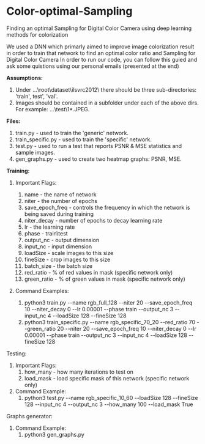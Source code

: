 # Color-optimal-Sampling
Finding an optimal Sampling for Digital Color Camera using deep learning methods for colorization

We used a DNN which primarly aimed to improve image colorization result in order to train that network to find an optimal color ratio and Sampling for Digital Color Camera
In order to run our code, you can follow this guied and ask some quistions using our personal emails (presented at the end)

<b>Assumptions:</b>

1. Under ...\root\dataset\ilsvrc2012\ there should be three sub-directories: 'train', test', 'val'.
2. Images should be contained in a subfolder under each of the above dirs. For example: ...\test\1\*.JPEG.


<b>Files:</b>

1. train.py - used to train the 'generic' network.
2. train_specific.py - used to train the 'specific' network.
3. test.py - used to run a test that reports PSNR & MSE statistics and sample images.
4. gen_graphs.py - used to create two heatmap graphs: PSNR, MSE.


<b>Training:</b>
1. Important Flags:
	1.	name			- the name of network
	2.	niter			- the number of epochs
	3.	save_epoch_freq	- controls the frequency in which the network is being saved during training
	4.	niter_decay		- number of epochs to decay learning rate
	5.	lr				- the learning rate
	6.	phase			- train\test
	7.	output_nc		- output dimension
	8.	input_nc		- input dimension
	9.	loadSize		- scale images to this size
	10.	fineSize		- crop images to this size
	11. batch_size		- the batch size
	12.	red_ratio		- % of red values in mask (specific network only)
	13.	green_ratio		- % of green values in mask (specific network only)
	
2. Command Examples:
	1. python3 train.py --name rgb_full_128 --niter 20 --save_epoch_freq 10 --niter_decay 0 --lr 0.00001 --phase train --output_nc 3 --input_nc 4 --loadSize 128 --fineSize 128
	2. python3 train_specific.py --name rgb_specific_70_20 --red_ratio 70 --green_ratio 20 --niter 20 --save_epoch_freq 10 --niter_decay 0 --lr 0.00001 --phase train --output_nc 3 --input_nc 4 --loadSize 128 --fineSize 128
	
	
Testing:
1. Important Flags:
	1. how_many		- how many iterations to test on
	2. load_mask	- load specific mask of this network (specific network only)
2. Command Example:
	1. python3 test.py --name rgb_specific_10_60 --loadSize 128 --fineSize 128 --input_nc 4 --output_nc 3 --how_many 100 --load_mask True

Graphs generator:
1. Command Example:
	1. python3 gen_graphs.py

